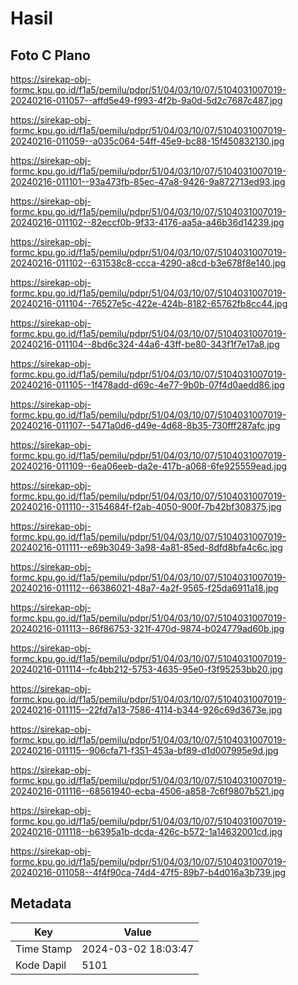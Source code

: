# Hasil

## Foto C Plano

https://sirekap-obj-formc.kpu.go.id/f1a5/pemilu/pdpr/51/04/03/10/07/5104031007019-20240216-011057--affd5e49-f993-4f2b-9a0d-5d2c7687c487.jpg

https://sirekap-obj-formc.kpu.go.id/f1a5/pemilu/pdpr/51/04/03/10/07/5104031007019-20240216-011059--a035c064-54ff-45e9-bc88-15f450832130.jpg

https://sirekap-obj-formc.kpu.go.id/f1a5/pemilu/pdpr/51/04/03/10/07/5104031007019-20240216-011101--93a473fb-85ec-47a8-9426-9a872713ed93.jpg

https://sirekap-obj-formc.kpu.go.id/f1a5/pemilu/pdpr/51/04/03/10/07/5104031007019-20240216-011102--82eccf0b-9f33-4176-aa5a-a46b36d14239.jpg

https://sirekap-obj-formc.kpu.go.id/f1a5/pemilu/pdpr/51/04/03/10/07/5104031007019-20240216-011102--631538c8-ccca-4290-a8cd-b3e678f8e140.jpg

https://sirekap-obj-formc.kpu.go.id/f1a5/pemilu/pdpr/51/04/03/10/07/5104031007019-20240216-011104--76527e5c-422e-424b-8182-65762fb8cc44.jpg

https://sirekap-obj-formc.kpu.go.id/f1a5/pemilu/pdpr/51/04/03/10/07/5104031007019-20240216-011104--8bd6c324-44a6-43ff-be80-343f1f7e17a8.jpg

https://sirekap-obj-formc.kpu.go.id/f1a5/pemilu/pdpr/51/04/03/10/07/5104031007019-20240216-011105--1f478add-d69c-4e77-9b0b-07f4d0aedd86.jpg

https://sirekap-obj-formc.kpu.go.id/f1a5/pemilu/pdpr/51/04/03/10/07/5104031007019-20240216-011107--5471a0d6-d49e-4d68-8b35-730fff287afc.jpg

https://sirekap-obj-formc.kpu.go.id/f1a5/pemilu/pdpr/51/04/03/10/07/5104031007019-20240216-011109--6ea06eeb-da2e-417b-a068-6fe925559ead.jpg

https://sirekap-obj-formc.kpu.go.id/f1a5/pemilu/pdpr/51/04/03/10/07/5104031007019-20240216-011110--3154684f-f2ab-4050-900f-7b42bf308375.jpg

https://sirekap-obj-formc.kpu.go.id/f1a5/pemilu/pdpr/51/04/03/10/07/5104031007019-20240216-011111--e69b3049-3a98-4a81-85ed-8dfd8bfa4c6c.jpg

https://sirekap-obj-formc.kpu.go.id/f1a5/pemilu/pdpr/51/04/03/10/07/5104031007019-20240216-011112--66386021-48a7-4a2f-9565-f25da6911a18.jpg

https://sirekap-obj-formc.kpu.go.id/f1a5/pemilu/pdpr/51/04/03/10/07/5104031007019-20240216-011113--86f86753-321f-470d-9874-b024779ad60b.jpg

https://sirekap-obj-formc.kpu.go.id/f1a5/pemilu/pdpr/51/04/03/10/07/5104031007019-20240216-011114--fc4bb212-5753-4635-95e0-f3f95253bb20.jpg

https://sirekap-obj-formc.kpu.go.id/f1a5/pemilu/pdpr/51/04/03/10/07/5104031007019-20240216-011115--22fd7a13-7586-4114-b344-926c69d3673e.jpg

https://sirekap-obj-formc.kpu.go.id/f1a5/pemilu/pdpr/51/04/03/10/07/5104031007019-20240216-011115--906cfa71-f351-453a-bf89-d1d007995e9d.jpg

https://sirekap-obj-formc.kpu.go.id/f1a5/pemilu/pdpr/51/04/03/10/07/5104031007019-20240216-011116--68561940-ecba-4506-a858-7c6f9807b521.jpg

https://sirekap-obj-formc.kpu.go.id/f1a5/pemilu/pdpr/51/04/03/10/07/5104031007019-20240216-011118--b6395a1b-dcda-426c-b572-1a14632001cd.jpg

https://sirekap-obj-formc.kpu.go.id/f1a5/pemilu/pdpr/51/04/03/10/07/5104031007019-20240216-011058--4f4f90ca-74d4-47f5-89b7-b4d016a3b739.jpg


## Metadata

| Key        | Value               |
| ---------- | ------------------- |
| Time Stamp | 2024-03-02 18:03:47 |
| Kode Dapil | 5101                |



